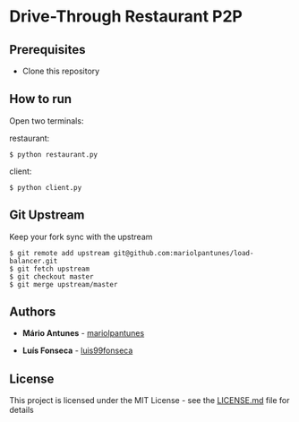 # Drive-Through Restaurant P2P

## Prerequisites

* Clone this repository

## How to run
Open two terminals:

restaurant:
```console
$ python restaurant.py
```
client:
```console
$ python client.py
```

## Git Upstream

Keep your fork sync with the upstream

```console
$ git remote add upstream git@github.com:mariolpantunes/load-balancer.git
$ git fetch upstream
$ git checkout master
$ git merge upstream/master
```

## Authors

* **Mário Antunes** - [mariolpantunes](https://github.com/mariolpantunes)

* **Luís Fonseca** - [luis99fonseca](https://github.com/luis99fonseca)

## License

This project is licensed under the MIT License - see the [LICENSE.md](LICENSE.md) file for details
